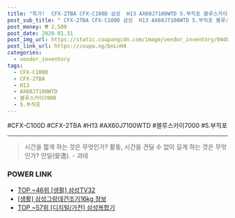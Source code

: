 ```yaml
--- 
title: "특가!  CFX-2TBA CFX-C100D 삼성  H13 AX60J7100WTD 5.부직포 블루스카이7000 국내..." 
post_sub_title: " CFX-2TBA CFX-C100D 삼성  H13 AX60J7100WTD 5.부직포 블루스카이7000 국내산 1장 공기청정기 필터" 
post_money: ₩ 2,500 
post_date: 2020.01.31 
post_img_url: https://static.coupangcdn.com/image/vendor_inventory/04d8/2caa413f03caac07123b5429249f2bd0b709dcce8a8fa62186742101b977.jpg 
post_link_url: https://coupa.ng/bnLnH4 
categories: 
  - vendor_inventory 
tags: 
  - CFX-C100D 
  - CFX-2TBA 
  - H13 
  - AX60J7100WTD 
  - 블루스카이7000 
  - 5.부직포 
--- 
```

  #CFX-C100D #CFX-2TBA #H13 #AX60J7100WTD #블루스카이7000 #5.부직포 
<hr> 

> 시간을 짧게 하는 것은 무엇인가? 활동, 시간을 견딜 수 없이 길게 하는 것은 무엇인가? 안일(安逸). - 괴테 


### POWER LINK

* <a href="https://blog.naver.com/an0733/221785702081" target="_blank"> TOP ~46위 [생활] 삼성TV32</a>
* <a href="https://blog.naver.com/fash111/221769059453" target="_blank"> [생활] 삼성그랑데건조기16kg 정보 </a>
* <a href="https://blog.naver.com/fasyy4321/221780173308" target="_blank"> TOP ~57위 [디지털/가전] 삼성복합기</a>

